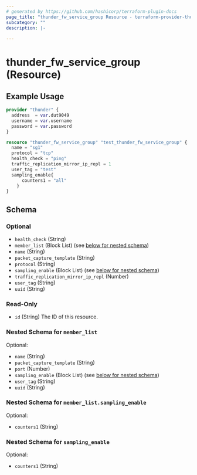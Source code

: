 ```yaml
---
# generated by https://github.com/hashicorp/terraform-plugin-docs
page_title: "thunder_fw_service_group Resource - terraform-provider-thunder"
subcategory: ""
description: |-
  
---
```


# thunder_fw_service_group (Resource)



## Example Usage

```terraform
provider "thunder" {
  address  = var.dut9049
  username = var.username
  password = var.password
}

resource "thunder_fw_service_group" "test_thunder_fw_service_group" {
  name = "sg1"
  protocol = "tcp"
  health_check = "ping"
  traffic_replication_mirror_ip_repl = 1
  user_tag = "test"
  sampling_enable{
      counters1 = "all"
    }
}
```

<!-- schema generated by tfplugindocs -->
## Schema

### Optional

- `health_check` (String)
- `member_list` (Block List) (see [below for nested schema](#nestedblock--member_list))
- `name` (String)
- `packet_capture_template` (String)
- `protocol` (String)
- `sampling_enable` (Block List) (see [below for nested schema](#nestedblock--sampling_enable))
- `traffic_replication_mirror_ip_repl` (Number)
- `user_tag` (String)
- `uuid` (String)

### Read-Only

- `id` (String) The ID of this resource.

<a id="nestedblock--member_list"></a>
### Nested Schema for `member_list`

Optional:

- `name` (String)
- `packet_capture_template` (String)
- `port` (Number)
- `sampling_enable` (Block List) (see [below for nested schema](#nestedblock--member_list--sampling_enable))
- `user_tag` (String)
- `uuid` (String)

<a id="nestedblock--member_list--sampling_enable"></a>
### Nested Schema for `member_list.sampling_enable`

Optional:

- `counters1` (String)



<a id="nestedblock--sampling_enable"></a>
### Nested Schema for `sampling_enable`

Optional:

- `counters1` (String)


